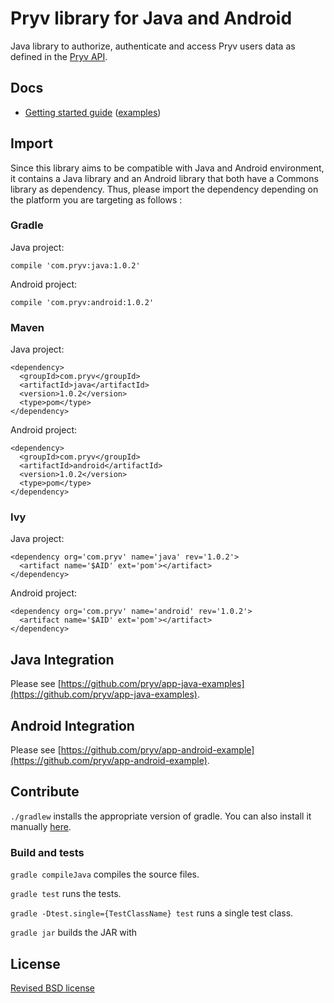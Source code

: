 # Pryv library for Java and Android

Java library to authorize, authenticate and access Pryv users data as defined in the [Pryv API](http://api.pryv.com/).

## Docs

- [Getting started guide](http://pryv.github.io/getting-started/java/) ([examples](http://pryv.github.io/getting-started/java#Examples))

## Import

Since this library aims to be compatible with Java and Android environment, it contains a Java library and an Android library that both have a Commons library as dependency. Thus, please import the dependency depending on the platform you are targeting as follows :

### Gradle

Java project:
```
compile 'com.pryv:java:1.0.2'
```

Android project:
```
compile 'com.pryv:android:1.0.2'
```

### Maven

Java project:
```
<dependency>
  <groupId>com.pryv</groupId>
  <artifactId>java</artifactId>
  <version>1.0.2</version>
  <type>pom</type>
</dependency>
```

Android project:
```
<dependency>
  <groupId>com.pryv</groupId>
  <artifactId>android</artifactId>
  <version>1.0.2</version>
  <type>pom</type>
</dependency>
```

### Ivy

Java project:
```
<dependency org='com.pryv' name='java' rev='1.0.2'>
  <artifact name='$AID' ext='pom'></artifact>
</dependency>
```

Android project:
```
<dependency org='com.pryv' name='android' rev='1.0.2'>
  <artifact name='$AID' ext='pom'></artifact>
</dependency>
```

## Java Integration
Please see [https://github.com/pryv/app-java-examples](https://github.com/pryv/app-java-examples).

## Android Integration

Please see [https://github.com/pryv/app-android-example](https://github.com/pryv/app-android-example).

## Contribute

`./gradlew` installs the appropriate version of gradle. You can also install it manually [here](https://docs.gradle.org/current/userguide/installation.html).

### Build and tests

`gradle compileJava` compiles the source files.

`gradle test` runs the tests.

`gradle -Dtest.single={TestClassName} test` runs a single test class.

`gradle jar` builds the JAR with

## License

[Revised BSD license](https://github.com/pryv/documents/blob/master/license-bsd-revised.md)
